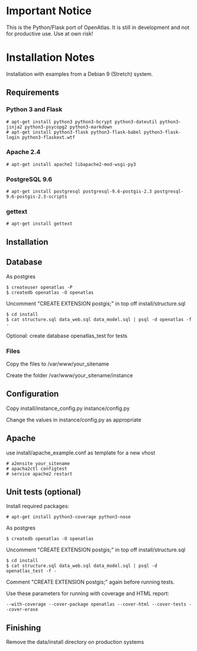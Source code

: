 # Important Notice

This is the Python/Flask port of OpenAtlas. It is still in development and not for productive use. Use at own risk!

# Installation Notes

Installation with examples from a Debian 9 (Stretch) system.

## Requirements

### Python 3 and Flask

    # apt-get install python3 python3-bcrypt python3-dateutil python3-jinja2 python3-psycopg2 python3-markdown
    # apt-get install python3-flask python3-flask-babel python3-flask-login python3-flaskext.wtf

### Apache 2.4

    # apt-get install apache2 libapache2-mod-wsgi-py3

### PostgreSQL 9.6

    # apt-get install postgresql postgresql-9.6-postgis-2.3 postgresql-9.6-postgis-2.3-scripts

### gettext

    # apt-get install gettext

## Installation

## Database

As postgres

    $ createuser openatlas -P
    $ createdb openatlas -O openatlas

Uncomment "CREATE EXTENSION postgis;" in top off install/structure.sql

    $ cd install
    $ cat structure.sql data_web.sql data_model.sql | psql -d openatlas -f -

Optional: create database openatlas_test for tests

### Files

Copy the files to /var/www/your_sitename

Create the folder /var/www/your_sitename/instance

## Configuration

Copy install/instance_config.py instance/config.py

Change the values in instance/config.py as appropriate

## Apache

use install/apache_example.conf as template for a new vhost

    # a2ensite your_sitename
    # apacha2ctl configtest
    # service apache2 restart

## Unit tests (optional)

Install required packages:    
    
    # apt-get install python3-coverage python3-nose
    
As postgres

    $ createdb openatlas -O openatlas
    
Uncomment "CREATE EXTENSION postgis;" in top off install/structure.sql

    $ cd install    
    $ cat structure.sql data_web.sql data_model.sql | psql -d openatlas_test -f -

Comment "CREATE EXTENSION postgis;" again before running tests.

Use these parameters for running with coverage and HTML report:

    --with-coverage --cover-package openatlas --cover-html --cover-tests --cover-erase   

## Finishing

Remove the data/install directory on production systems




